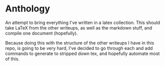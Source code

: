 # Anthology

An attempt to bring everything I've written in a latex collection. This should
take LaTeX from the other writeups, as well as the markdown stuff, and compile
one document (hopefully).

Because doing this with the structure of the other writeups I have in this repo,
is going to be very hard, I've decided to go through each and add commands to
generate to stripped down tex, and hopefully automate most of this.
